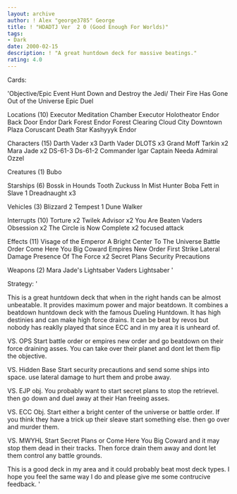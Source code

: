 ```yaml
---
layout: archive
author: ! Alex "george3785" George
title: ! "HDADTJ Ver  2 0 (Good Enough For Worlds)"
tags:
- Dark
date: 2000-02-15
description: ! "A great huntdown deck for massive beatings."
rating: 4.0
---
```

Cards: 

'Objective/Epic Event
Hunt Down and Destroy the Jedi/ Their Fire Has Gone Out of the Universe
Epic Duel

Locations (10)
Executor Meditation Chamber
Executor Holotheator
Endor Back Door
Endor Dark Forest
Endor Forest Clearing
Cloud City Downtown Plaza
Coruscant
Death Star
Kashyyyk
Endor

Characters (15)
Darth Vader x3
Darth Vader DLOTS x3
Grand Moff Tarkin x2
Mara Jade x2
DS-61-3
Ds-61-2
Commander Igar
Captain Needa
Admiral Ozzel

Creatures (1)
Bubo

Starships (6)
Bossk in Hounds Tooth
Zuckuss In Mist Hunter
Boba Fett in Slave 1
Dreadnaught x3

Vehicles (3)
Blizzard 2
Tempest 1
Dune Walker

Interrupts (10)
Torture x2
Twilek Advisor x2
You Are Beaten
Vaders Obsession x2
The Circle is Now Complete x2
focused attack

Effects (11)
Visage of the Emperor
A Bright Center To The Universe
Battle Order
Come Here You Big Coward
Empires New Order
First Strike
Lateral Damage
Presence Of The Force x2
Secret Plans
Security Precautions

Weapons (2)
Mara Jade's Lightsaber
Vaders Lightsaber '

Strategy: '

This is a great huntdown deck that when in the right hands can be almost unbeatable. It provides maximum power and major beatdown. It combines a beatdown huntdown deck with the famous Dueling Huntdown. It has high destinies and can make high force drains. It can be beat by revos but nobody has reaklly played that since ECC and in my area it is unheard of.

VS. OPS Start battle order or empires new order and go beatdown on their force draining asses. You can take over their planet and dont let them flip the objective.

VS. Hidden Base Start security precautions and send some ships into space. use lateral damage to hurt them and probe away.

VS. EJP obj. You probably want to start secret plans to stop the retrievel. then go down and duel away at their Han freeing asses.

VS. ECC Obj. Start either a bright center of the universe or battle order. If you think they have a trick up their sleave start something else. then go over and murder them.

VS. MWYHL Start Secret Plans or Come Here You Big Coward and it may stop them dead in their tracks. Then force drain them away and dont let them control any battle grounds.

This is a good deck in my area and it could probably beat most deck types. I hope you feel the same way I do and please give me some contrucive feedback. '